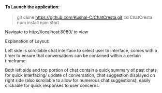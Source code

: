 

#### To Launch the application: 
> git clone https://github.com/Kushal-C/ChatCresta.git
> cd ChatCresta
> npm install
> npm start


Navigate to http://localhost:8080/ to view


Explanation of Layout:

Left side is scrollable chat interface to select user to interface, comes with a timer to ensure that conversations can be contained within a certain timeframe. 

Both left side and top portion of chat contain a quick summary of past chats for quick interfacing/ update of conversation, chat suggestion displayed on right side (also scrollable to allow for numerous chat suggestions), easily clickable for quick responses to user concerns.


